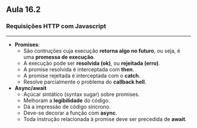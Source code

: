 ## Aula 16.2
### Requisições HTTP com Javascript
---
- **Promises**:
	- São contruções cuja execução **retorna algo no futuro**, ou seja, é uma **promessa de execução**.
	- A execução pode ser **resolvida (ok)**, ou **rejeitada (erro)**.
	- A promise resolvida é interceptada com **then**.
	- A promise rejeitada é interceptada com o **catch**.
	- Resolve parcialmente o problema do **callback hell**.
- **Async/await**
	- Açúcar sintático (syntax sugar) sobre promises.
	- Melhoram a **legibilidade** do código.
	- Dá a impressão de código síncrono.
	- Deve-se decorar a função com **async**.
	- Toda instrução relacionada à promise deve ser precedida de **await**.